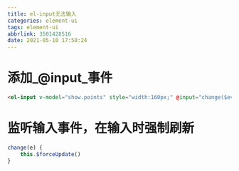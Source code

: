 ```yaml
---
title: el-input无法输入
categories: element-ui
tags: element-ui
abbrlink: 3501428516
date: 2021-05-10 17:50:24
---
```


# 添加_@input_事件

```html
<el-input v-model="show.points" style="width:160px;" @input="change($event)" />
```

# 监听输入事件，在输入时强制刷新

```javascript
change(e) {
	this.$forceUpdate()
}
```